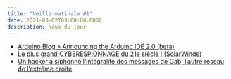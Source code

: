 ```yaml
---
title: "Veille matinale #1"
date: 2021-03-02T09:00:00.000Z
description: News du jour
---
```

- [Arduino Blog » Announcing the Arduino IDE 2.0 (beta)](https://blog.arduino.cc/2021/03/01/announcing-the-arduino-ide-2-0-beta/)
- [Le plus grand CYBERESPIONNAGE du 21e siècle ! (SolarWinds)](https://youtube.com/watch?v=3e_RzLCPM-Y)
- [Un hacker a siphonné l’intégralité des messages de Gab, l’autre réseau de l’extrême droite](https://cyberguerre.numerama.com/10696-un-hacker-a-siphonne-lintegralite-des-messages-de-gab-lautre-reseau-de-lextreme-droite.html)
